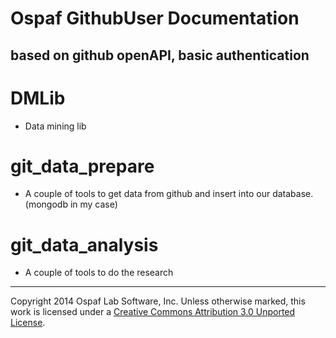 # Ospaf GithubUser Documentation

## based on github openAPI, basic authentication

# DMLib
- Data mining lib

# git_data_prepare
- A couple of tools to get data from github and insert into our database. (mongodb in my case)

# git_data_analysis
- A couple of tools to do the research

- - -
Copyright 2014 Ospaf Lab Software, Inc. Unless otherwise marked, this work is licensed under a [Creative Commons Attribution 3.0 Unported License](http://creativecommons.org/licenses/by/3.0/).
